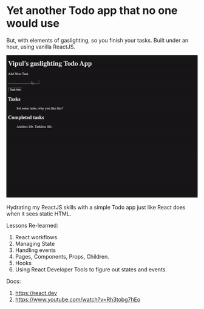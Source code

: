 # Yet another Todo app that no one would use

But, with elements of gaslighting, so you finish your tasks. Built under an hour, using vanilla ReactJS. 

![](./preview.gif)

Hydrating my ReactJS skills with a simple Todo app just like React does when it sees static HTML. 

Lessons Re-learned: 

1. React workflows
2. Managing State
3. Handling events 
4. Pages, Components, Props, Children.
5. Hooks
6. Using React Developer Tools to figure out states and events.

Docs:
 
1. https://react.dev
2. https://www.youtube.com/watch?v=Rh3tobg7hEo 
